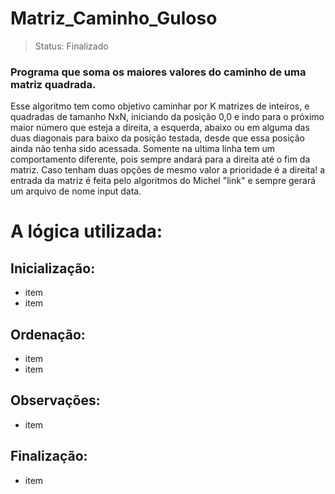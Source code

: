 # Matriz_Caminho_Guloso

>Status: Finalizado

### Programa que soma os maiores valores do caminho de uma matriz quadrada.
Esse algoritmo tem como objetivo caminhar por K matrizes de inteiros, e quadradas de tamanho NxN, iniciando da posição 0,0 e indo para o próximo maior número que esteja a direita, a esquerda, abaixo ou em alguma das duas diagonais para baixo da posição testada, desde que essa posição ainda não tenha sido acessada. Somente na ultima linha tem um comportamento diferente, pois sempre andará para a direita até o fim da matriz.
Caso tenham duas opções de mesmo valor a prioridade é a direita!
a entrada da matriz é feita pelo algoritmos do Michel "link" e sempre gerará um arquivo de nome input data.

# A lógica utilizada:

## Inicialização:

+ item
+ item

## Ordenação:

+ item
+ item


## Observações:

+ item

## Finalização:

+ item